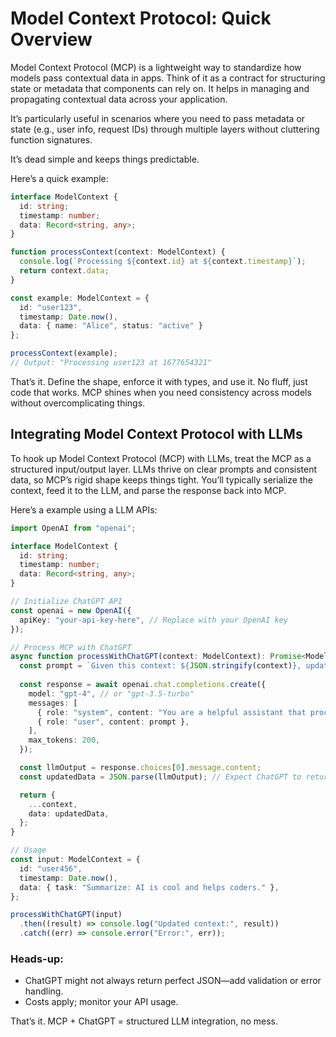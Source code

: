 # Model Context Protocol: Quick Overview

Model Context Protocol (MCP) is a lightweight way to standardize how models pass contextual data in apps. 
Think of it as a contract for structuring state or metadata that components can rely on. It helps in managing and propagating contextual data across your application. 

It’s particularly useful in scenarios where you need to pass metadata or state (e.g., user info, request IDs) through multiple layers without cluttering function signatures.

It’s dead simple and keeps things predictable.

Here’s a quick example:

```typescript
interface ModelContext {
  id: string;
  timestamp: number;
  data: Record<string, any>;
}

function processContext(context: ModelContext) {
  console.log(`Processing ${context.id} at ${context.timestamp}`);
  return context.data;
}

const example: ModelContext = {
  id: "user123",
  timestamp: Date.now(),
  data: { name: "Alice", status: "active" }
};

processContext(example);
// Output: "Processing user123 at 1677654321"
```

That’s it. Define the shape, enforce it with types, and use it. No fluff, just code that works. MCP shines when you need consistency across models without overcomplicating things.

## Integrating Model Context Protocol with LLMs

To hook up Model Context Protocol (MCP) with LLMs, treat the MCP as a structured input/output layer. LLMs thrive on clear prompts and consistent data, so MCP’s rigid shape keeps things tight. You’ll typically serialize the context, feed it to the LLM, and parse the response back into MCP.

Here’s a example using a LLM APIs:

```typescript
import OpenAI from "openai";

interface ModelContext {
  id: string;
  timestamp: number;
  data: Record<string, any>;
}

// Initialize ChatGPT API
const openai = new OpenAI({
  apiKey: "your-api-key-here", // Replace with your OpenAI key
});

// Process MCP with ChatGPT
async function processWithChatGPT(context: ModelContext): Promise<ModelContext> {
  const prompt = `Given this context: ${JSON.stringify(context)}, update the data field and return it as JSON.`;
  
  const response = await openai.chat.completions.create({
    model: "gpt-4", // or "gpt-3.5-turbo"
    messages: [
      { role: "system", content: "You are a helpful assistant that processes JSON data." },
      { role: "user", content: prompt },
    ],
    max_tokens: 200,
  });

  const llmOutput = response.choices[0].message.content;
  const updatedData = JSON.parse(llmOutput); // Expect ChatGPT to return valid JSON

  return {
    ...context,
    data: updatedData,
  };
}

// Usage
const input: ModelContext = {
  id: "user456",
  timestamp: Date.now(),
  data: { task: "Summarize: AI is cool and helps coders." },
};

processWithChatGPT(input)
  .then((result) => console.log("Updated context:", result))
  .catch((err) => console.error("Error:", err));
```

### Heads-up:

 - ChatGPT might not always return perfect JSON—add validation or error handling.
 - Costs apply; monitor your API usage.

That’s it. MCP + ChatGPT = structured LLM integration, no mess.
